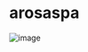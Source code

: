 # arosaspa

![image](https://github.com/user-attachments/assets/0bd049b2-1651-46c5-9db6-7fb1561540f6)
